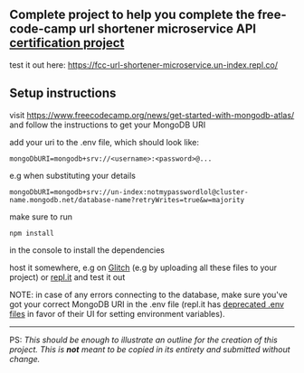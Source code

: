 ## Complete project to help you complete the free-code-camp url shortener microservice API [certification project](https://www.freecodecamp.org/learn/back-end-development-and-apis/back-end-development-and-apis-projects/url-shortener-microservice)

test it out here: https://fcc-url-shortener-microservice.un-index.repl.co/
## Setup instructions
visit https://www.freecodecamp.org/news/get-started-with-mongodb-atlas/ and follow the instructions to get your MongoDB URI

add your uri to the .env file, which should look like:

```
mongoDbURI=mongodb+srv://<username>:<password>@...
```
e.g when substituting your details
```
mongoDbURI=mongodb+srv://un-index:notmypasswordlol@cluster-name.mongodb.net/database-name?retryWrites=true&w=majority
```
make sure to run 
```
npm install
``` 
in the console to install the dependencies 
  
host it somewhere, e.g on [Glitch](https://glitch.com) (e.g by uploading all these files to your project) or [repl.it](https://replit.com/~) and test it out

NOTE: in case of any errors connecting to the database, make sure you've got your correct MongoDB URI in the .env file  (repl.it has [deprecated .env files](https://docs.replit.com/archive/secret-keys) in favor of their UI for setting environment variables).

___
PS: _This should be enough to illustrate an outline for the creation of this project. This is **not** meant to be copied in its entirety and submitted without change._
